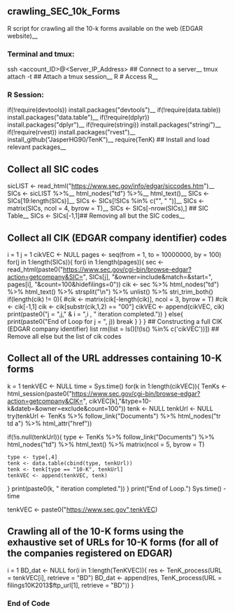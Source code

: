 ## crawling_SEC_10k_Forms
R script for crawling all the 10-k forms available on the web (EDGAR website)__

### Terminal and tmux:
ssh <account_ID>@<Server_IP_Address> ## Connect to a server__
tmux attach -t <Session Number>  ## Attach a tmux session__
R  # Access R__

### R Session:
if(!require(devtools)) install.packages("devtools")__
if(!require(data.table)) install.packages("data.table")__
if(!require(dplyr)) install.packages("dplyr")__
if(!require(stringi)) install.packages("stringi")__
if(!require(rvest)) install.packages("rvest")__
install_github("JasperHG90/TenK")__
require(TenK) ## Install and load relevant packages__

## Collect all SIC codes
sicLIST <- read_html("https://www.sec.gov/info/edgar/siccodes.htm")__
SICs <- sicLIST %>%__
  html_nodes("td") %>%__
  html_text()__
SICs <- SICs[19:length(SICs)]__
SICs <- SICs[!SICs %in% c("", " ")]__
SICs <- matrix(SICs, ncol = 4, byrow = T)__
SICs <- SICs[-nrow(SICs),] ## SIC Table__
SICs <- SICs[-1,1]## Removing all but the SIC codes__

## Collect all CIK (EDGAR company identifier) codes
i = 1
j = 1
cikVEC <- NULL
pages <- seq(from = 1, to = 10000000, by = 100)
for(j in 1:length(SICs)){
  for(i in 1:length(pages)){
    sec <- read_html(paste0("https://www.sec.gov/cgi-bin/browse-edgar?action=getcompany&SIC=", 
    SICs[j], "&owner=include&match=&start=", pages[i], "&count=100&hidefilings=0"))
    cik <- sec %>%
      html_nodes("td") %>%
      html_text() %>%
      strsplit("\n") %>%
      unlist() %>%
      stri_trim_both()
    if(length(cik) != 0){
      #cik <- matrix(cik[-length(cik)], ncol = 3, byrow = T)
      #cik <- cik[-1,1]
      cik <- cik[substr(cik,1,2) == "00"]
      cikVEC <- append(cikVEC, cik)
      print(paste0("j = ",j," & i = ",i , " iteration completed."))
    }
    else{
      print(paste0("End of Loop for j = ", j))
      break
    }
  }
} ## Constructing a full CIK (EDGAR company identifier) list
rm(list = ls()[!(ls() %in% c('cikVEC'))])  ## Remove all else but the list of cik codes

## Collect all of the URL addresses containing 10-K forms
k = 1
tenkVEC <- NULL
time = Sys.time()
for(k in 1:length(cikVEC)){
  TenKs <- html_session(paste0("https://www.sec.gov/cgi-bin/browse-edgar?action=getcompany&CIK=", cikVEC[k],"&type=10-k&dateb=&owner=exclude&count=100"))
  tenk <- NULL
  tenkUrl <- NULL
  try(tenkUrl <- TenKs %>%
    follow_link("Documents") %>%
    html_nodes("tr td a") %>%
    html_attr("href"))
    
  if(!is.null(tenkUrl)){
    type <- TenKs %>%
    follow_link("Documents") %>%
    html_nodes("td") %>%
    html_text() %>%
    matrix(ncol = 5, byrow = T)
    
    type <- type[,4]
    tenk <- data.table(cbind(type, tenkUrl))
    tenk <- tenk[type == "10-K", tenkUrl]
    tenkVEC <- append(tenkVEC, tenk)
  }
  print(paste0(k, " iteration completed."))
}
print("End of Loop.")
Sys.time() - time

tenkVEC <- paste0("https://www.sec.gov",tenkVEC)

## Crawling all of the 10-K forms using the exhaustive set of URLs for 10-K forms (for all of the companies registered on EDGAR)
i = 1
BD_dat <- NULL
for(i in 1:length(TenKVEC)){
  res <- TenK_process(URL = tenkVEC[i], retrieve = "BD")
  BD_dat <- append(res, TenK_process(URL = filings10K2013$ftp_url[1], retrieve = "BD"))
}

### End of Code
